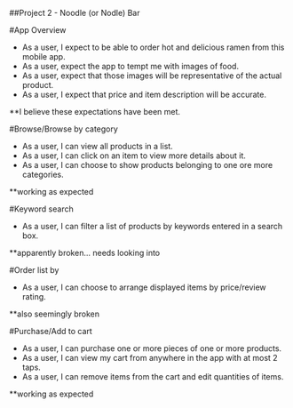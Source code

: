 ##Project 2 - Noodle (or Nodle) Bar

#App Overview

- As a user, I expect to be able to order hot and delicious ramen from this mobile app.
- As a user, expect the app to tempt me with images of food.
- As a user, expect that those images will be representative of the actual product.
- As a user, I expect that price and item description will be accurate.

**I believe these expectations have been met.


#Browse/Browse by category

- As a user, I can view all products in a list.
- As a user, I can click on an item to view more details about it.
- As a user, I can choose to show products belonging to one ore more categories.

**working as expected

#Keyword search

- As a user, I can filter a list of products by keywords entered in a search box.

**apparently broken... needs looking into

#Order list by

- As a user, I can choose to arrange displayed items by price/review rating.

**also seemingly broken

#Purchase/Add to cart

- As a user, I can purchase one or more pieces of one or more products.
- As a user, I can view my cart from anywhere in the app with at most 2 taps.
- As a user, I can remove items from the cart and edit quantities of items.

**working as expected
